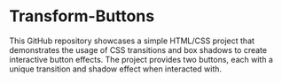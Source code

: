 # Transform-Buttons
This GitHub repository showcases a simple HTML/CSS project that demonstrates the usage of CSS transitions and box shadows to create interactive button effects. The project provides two buttons, each with a unique transition and shadow effect when interacted with.
